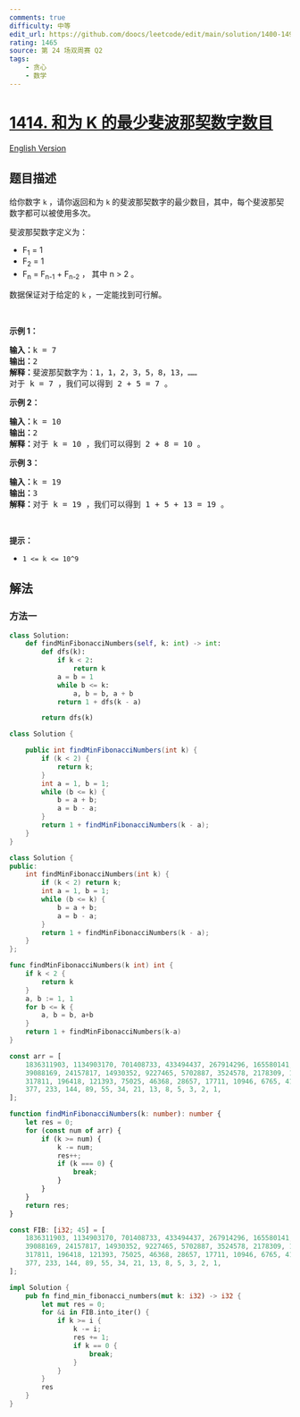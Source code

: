```yaml
---
comments: true
difficulty: 中等
edit_url: https://github.com/doocs/leetcode/edit/main/solution/1400-1499/1414.Find%20the%20Minimum%20Number%20of%20Fibonacci%20Numbers%20Whose%20Sum%20Is%20K/README.md
rating: 1465
source: 第 24 场双周赛 Q2
tags:
    - 贪心
    - 数学
---
```


<!-- problem:start -->

# [1414. 和为 K 的最少斐波那契数字数目](https://leetcode.cn/problems/find-the-minimum-number-of-fibonacci-numbers-whose-sum-is-k)

[English Version](/solution/1400-1499/1414.Find%20the%20Minimum%20Number%20of%20Fibonacci%20Numbers%20Whose%20Sum%20Is%20K/README_EN.md)

## 题目描述

<!-- description:start -->

<p>给你数字 <code>k</code>&nbsp;，请你返回和为&nbsp;<code>k</code>&nbsp;的斐波那契数字的最少数目，其中，每个斐波那契数字都可以被使用多次。</p>

<p>斐波那契数字定义为：</p>

<ul>
	<li>F<sub>1</sub> = 1</li>
	<li>F<sub>2</sub> = 1</li>
	<li>F<sub>n</sub> = F<sub>n-1</sub> + F<sub>n-2</sub>&nbsp;， 其中 n &gt; 2 。</li>
</ul>

<p>数据保证对于给定的 <code>k</code>&nbsp;，一定能找到可行解。</p>

<p>&nbsp;</p>

<p><strong>示例 1：</strong></p>

<pre><strong>输入：</strong>k = 7
<strong>输出：</strong>2 
<strong>解释：</strong>斐波那契数字为：1，1，2，3，5，8，13，&hellip;&hellip;
对于 k = 7 ，我们可以得到 2 + 5 = 7 。</pre>

<p><strong>示例 2：</strong></p>

<pre><strong>输入：</strong>k = 10
<strong>输出：</strong>2 
<strong>解释：</strong>对于 k = 10 ，我们可以得到 2 + 8 = 10 。
</pre>

<p><strong>示例 3：</strong></p>

<pre><strong>输入：</strong>k = 19
<strong>输出：</strong>3 
<strong>解释：</strong>对于 k = 19 ，我们可以得到 1 + 5 + 13 = 19 。
</pre>

<p>&nbsp;</p>

<p><strong>提示：</strong></p>

<ul>
	<li><code>1 &lt;= k &lt;= 10^9</code></li>
</ul>

<!-- description:end -->

## 解法

<!-- solution:start -->

### 方法一

<!-- tabs:start -->

```python
class Solution:
    def findMinFibonacciNumbers(self, k: int) -> int:
        def dfs(k):
            if k < 2:
                return k
            a = b = 1
            while b <= k:
                a, b = b, a + b
            return 1 + dfs(k - a)

        return dfs(k)
```

```java
class Solution {

    public int findMinFibonacciNumbers(int k) {
        if (k < 2) {
            return k;
        }
        int a = 1, b = 1;
        while (b <= k) {
            b = a + b;
            a = b - a;
        }
        return 1 + findMinFibonacciNumbers(k - a);
    }
}
```

```cpp
class Solution {
public:
    int findMinFibonacciNumbers(int k) {
        if (k < 2) return k;
        int a = 1, b = 1;
        while (b <= k) {
            b = a + b;
            a = b - a;
        }
        return 1 + findMinFibonacciNumbers(k - a);
    }
};
```

```go
func findMinFibonacciNumbers(k int) int {
	if k < 2 {
		return k
	}
	a, b := 1, 1
	for b <= k {
		a, b = b, a+b
	}
	return 1 + findMinFibonacciNumbers(k-a)
}
```

```ts
const arr = [
    1836311903, 1134903170, 701408733, 433494437, 267914296, 165580141, 102334155, 63245986,
    39088169, 24157817, 14930352, 9227465, 5702887, 3524578, 2178309, 1346269, 832040, 514229,
    317811, 196418, 121393, 75025, 46368, 28657, 17711, 10946, 6765, 4181, 2584, 1597, 987, 610,
    377, 233, 144, 89, 55, 34, 21, 13, 8, 5, 3, 2, 1,
];

function findMinFibonacciNumbers(k: number): number {
    let res = 0;
    for (const num of arr) {
        if (k >= num) {
            k -= num;
            res++;
            if (k === 0) {
                break;
            }
        }
    }
    return res;
}
```

```rust
const FIB: [i32; 45] = [
    1836311903, 1134903170, 701408733, 433494437, 267914296, 165580141, 102334155, 63245986,
    39088169, 24157817, 14930352, 9227465, 5702887, 3524578, 2178309, 1346269, 832040, 514229,
    317811, 196418, 121393, 75025, 46368, 28657, 17711, 10946, 6765, 4181, 2584, 1597, 987, 610,
    377, 233, 144, 89, 55, 34, 21, 13, 8, 5, 3, 2, 1,
];

impl Solution {
    pub fn find_min_fibonacci_numbers(mut k: i32) -> i32 {
        let mut res = 0;
        for &i in FIB.into_iter() {
            if k >= i {
                k -= i;
                res += 1;
                if k == 0 {
                    break;
                }
            }
        }
        res
    }
}
```

<!-- tabs:end -->

<!-- solution:end -->

<!-- problem:end -->
